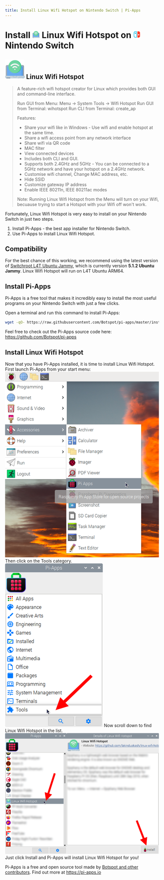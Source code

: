 ```yaml
---
title: Install Linux Wifi Hotspot on Nintendo Switch | Pi-Apps
---
```

<div class="simple-install-content content">

# Install <img src="/img/app-icons/Linux Wifi Hotspot/icon-64.png" height=24> Linux Wifi Hotspot on <img src=/img/other-icons/switch-icon.svg height=24> Nintendo Switch

## <img src="/img/app-icons/Linux Wifi Hotspot/icon-64.png"> Linux Wifi Hotspot
> A feature-rich wifi hotspot creator for Linux which provides both GUI and command-line interface.
> 
> Run GUI from Menu: Menu -> System Tools -> Wifi Hotspot
> Run GUI from Terminal: wihotspot
> Run CLI from Terminal: create_ap
> 
> Features:
>  - Share your wifi like in Windows - Use wifi and enable hotspot at the same time.
>  - Share a wifi access point from any network interface
>  - Share wifi via QR code
>  - MAC filter
>  - View connected devices
>  - Includes both CLI and GUI.
>  - Supports both 2.4GHz and 5GHz - You can be connected to a 5GHz network and have your hotspot on a 2.4GHz network.
>  - Customise wifi channel, Change MAC address, etc.
>  - Hide SSID
>  - Customize gateway IP address
>  - Enable IEEE 80211n, IEEE 80211ac modes
> 
> Note: Running Linux Wifi Hotspot from the Menu will turn on your Wifi, becuause trying to start a Hotspot with your Wifi off won't work.

Fortunately, Linux Wifi Hotspot is very easy to install on your Nintendo Switch in just two steps.
1. Install Pi-Apps - the best app installer for Nintendo Switch.
2. Use Pi-Apps to install Linux Wifi Hotspot.
</div>
<div class="simple-install-content content">

## Compatibility
For the best chance of this working, we recommend using the latest version of [Switchroot L4T Ubuntu Jammy](https://wiki.switchroot.org/wiki/linux/l4t-ubuntu-jammy-installation-guide), which is currently version **5.1.2 Ubuntu Jammy**.
Linux Wifi Hotspot will run on L4T Ubuntu ARM64.
</div>
<div class="simple-install-content content">

## Install Pi-Apps

Pi-Apps is a free tool that makes it incredibly easy to install the most useful programs on your Nintendo Switch with just a few clicks.

Open a terminal and run this command to install Pi-Apps:
```bash
wget -qO- https://raw.githubusercontent.com/Botspot/pi-apps/master/install | bash
```
Feel free to check out the Pi-Apps source code here: https://github.com/Botspot/pi-apps
</div>
<div class="simple-install-content content">

## Install Linux Wifi Hotspot

Now that you have Pi-Apps installed, it is time to install Linux Wifi Hotspot.
First launch Pi-Apps from your start menu:
<img src="/img/start-menu.png">
Then click on the Tools category.
<img src="/img/category-selections/Tools.png">
Now scroll down to find Linux Wifi Hotspot in the list.
<img src="/img/app-icons/Linux Wifi Hotspot/app-selection.png">
Just click Install and Pi-Apps will install Linux Wifi Hotspot for you!
</div>
<div class="simple-install-content content">

Pi-Apps is a free and open source tool made by [Botspot and other contributors](/about/#contributors). Find out more at https://pi-apps.io
</div>
